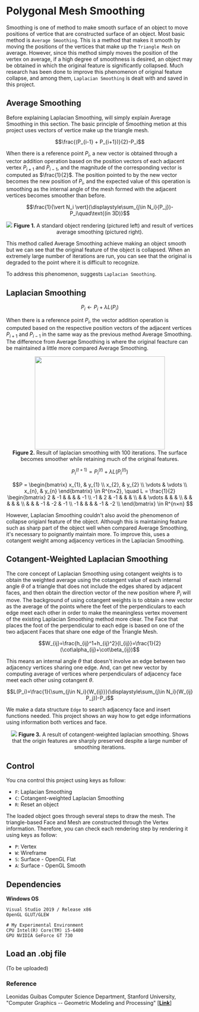 # Polygonal Mesh Smoothing
<!--<i>개인 저장용 리포지토리 이고 출처를 명확히 밝히는 바이다.</i>-->
Smoothing is one of method to make smooth surface of an object to move positions of vertice that are constructed surface of an object. Most basic method is `Average Smoothing`. This is a method that makes it smooth by moving the positions of the vertices that make up the `Triangle Mesh` on average. However, since this method simply moves the position of the vertex on average, if a high degree of smoothness is desired, an object may be obtained in which the original feature is significantly collapsed. Much research has been done to improve this phenomenon of original feature collapse, and among them, `Laplacian Smoothing` is dealt with and saved in this project.

## Average Smoothing
Before explaining Laplacian Smoothing, will simply explain Average Smoothing in this section. The basic principle of Smoothing metion at this project uses vectors of vertice make up the triangle mesh. 

$$\frac{(P_{i-1} + P_{i+1})}{2}-P_i$$

When there is a reference point $P_i$, a new vector is obtained through a vector addition operation based on the position vectors of each adjacent vertex $P_{i+1}$ and $P_{i-1}$, and the magnitude of the corresponding vector is computed as $\frac{1}{2}$. The position pointed to by the new vector becomes the new position of $P_i$, and the expected value of this operation is smoothing as the internal angle of the mesh formed with the adjacent vertices becomes smoother than before.

$$\frac{1}{\vert N_i \vert}(\displaystyle\sum_{j\in N_i}{P_j})-P_i\quad\text{(in 3D)}$$

<p align="center">
  <img src="https://github.com/user-attachments/assets/d039f2f5-0dfe-4a87-95d3-e06d9ba7ee36">
  <b>Figure 1.</b> A standard object rendering (pictured left) and result of vertices average smoothing (pictured right).
</p>

This method called Average Smoothing achieve making an object smooth but we can see that the original feature of the object is collapsed. When an extremely large number of iterations are run, you can see that the original is degraded to the point where it is difficult to recognize.

To address this phenomenon, suggests `Laplacian Smoothing`.

## Laplacian Smoothing
$$P_i \leftarrow P_i + \lambda L(P_i)$$

When there is a reference point $P_i$, the vector addition operation is computed based on the respective position vectors of the adjacent vertices $P_{i+1}$ and $P_{i-1}$ in the same way as the previous method Average Smoothing. The difference from Average Smoothing is where the original feacture can be maintained a little more compared Average Smoothing.

<p align="center">
  <img src="https://github.com/user-attachments/assets/955320c6-235c-4c78-b3bb-db1d153456bf" width="350" height="250"><br>
  <b>Figure 2.</b> Result of laplacian smoothing with 100 iterations. The surface becomes smoother while retaining much of the original features.
</p>

$$P_i^{(t+1)}=P_i^{(t)}+\lambda L(P_i^{(t)})$$

<!--In matrix notation,-->

$$P = 
 \begin{bmatrix}
  x_{1}, & y_{1}  \\
  x_{2}, & y_{2}  \\
  \vdots & \vdots \\
  x_{n}, & y_{n}
 \end{bmatrix} \in R^{n×2}, \quad
 L = \frac{1}{2}
 \begin{bmatrix}
  2 & -1 & & & & -1 \\
  -1 & 2 & -1 & & & \\
     &   & \vdots & & & \\
  & & & & &  \\
  & & & -1 & -2 & -1 \\
  -1 & & & & -1 & -2 \\
 \end{bmatrix} \in R^{n×n}
 $$

However, Laplacian Smoothing couldn't also avoid the phenomenon of collapse origianl feature of the object. Although this is maintaining feature such as sharp part of the object well when compared Average Smoothing, it's necessary to poignantly maintain more. To improve this, uses a cotangent weight among adjacency vertices in the Laplacian Smoothing.

## Cotangent-Weighted Laplacian Smoothing
The core concept of Laplacian Smoothing using cotangent weights is to obtain the weighted average using the cotangent value of each internal angle $\theta$ of a triangle that does not include the edges shared by adjacent faces, and then obtain the direction vector of the new position where $P_i$ will move. The background of using cotangent weights is to obtain a new vector as the average of the points where the feet of the perpendiculars to each edge meet each other in order to make the meaningless vertex movement of the existing Laplacian Smoothing method more clear. The Face that places the foot of the perpendicular to each edge is based on one of the two adjacent Faces that share one edge of the Triangle Mesh.

$$W_{ij}=\frac{h_{ij}^1+h_{ij}^2}{l_{ij}}=\frac{1}{2}(\cot\alpha_{ij}+\cot\beta_{ij})$$

This means an internal angle $\theta$ that doesn't involve an edge between two adjacency vertices sharing one edge. And, can get new vector by computing average of vertices where perpendiculars of adjacency face meet each other using cotangent $\theta$.

$$L(P_i)=\frac{1}{\sum_{j\in N_i}{W_{ij}}}(\displaystyle\sum_{j\in N_i}{W_{ij} P_j})-P_i$$

We make a data structure `Edge` to search adjacency face and insert functions needed. This project shows an way how to get edge informations using information both vertices and face.

<p align="center">
  <img src="https://github.com/user-attachments/assets/dc88b1c3-4725-475d-bb0e-f197d135b30a">
  <b>Figure 3.</b> A result of cotangent-weighted laplacian smoothing. Shows that the origin features are sharply preserved despite a large number of smoothing iterations.
</p>

## Control
You cna control this project using keys as follow:
- `F`: Laplacian Smoothing
- `C`: Cotangent-weighted Laplacian Smoothing
- `R`: Reset an object

The loaded object goes through several steps to draw the mesh. The triangle-based Face and Mesh are constructed through the Vertex information. Therefore, you can check each rendering step by rendering it using keys as follow:
- `P`: Vertex
- `W`: Wireframe
- `S`: Surface - OpenGL Flat
- `A`: Surface - OpenGL Smooth

## Dependencies
**Windows OS**
```
Visual Studio 2019 / Release x86
OpenGL GLUT/GLEW
```
```
# My Experimental Environment
CPU Intel(R) Core(TM) i5-6400
GPU NVIDIA GeForce GT 730
```

## Load an .obj file
(To be uploaded)

### Reference
Leonidas Guibas Computer Science Department, Stanford University, "Computer Graphics -- Geometric Modeling and Processing" [[**Link**](https://graphics.stanford.edu/courses/cs468-12-spring/LectureSlides/06_smoothing.pdf)]
